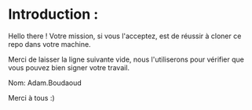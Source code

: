 # Introduction :

Hello there ! Votre mission, si vous l'acceptez, est de réussir à cloner ce repo dans votre machine.

Merci de laisser la ligne suivante vide, nous l'utiliserons pour vérifier que vous pouvez bien signer votre travail.

Nom: Adam.Boudaoud

Merci à tous :)
